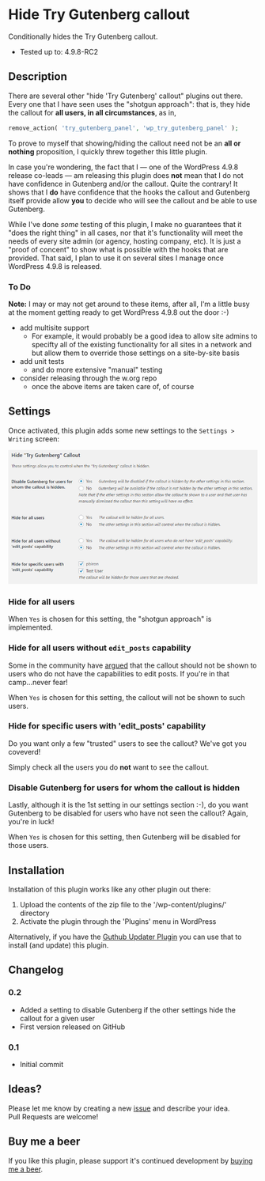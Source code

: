 # Hide Try Gutenberg callout
Conditionally hides the Try Gutenberg callout.

* Tested up to: 4.9.8-RC2

## Description

There are several other "hide 'Try Gutenberg' callout" plugins out there.  Every one that I have seen
uses the "shotgun approach": that is, they hide the callout for **all users, in all circumstances**, as in,

```PHP
remove_action( 'try_gutenberg_panel', 'wp_try_gutenberg_panel' );
```

To prove to myself that showing/hiding the callout need not be an **all or nothing** proposition,
I quickly threw together this little plugin.

In case you're wondering, the fact that I &mdash; one of the WordPress 4.9.8 release co-leads &mdash; am releasing this
plugin does **not** mean that I do not have confidence in Gutenberg and/or the callout.  Quite the contrary!
It shows that I **do** have confidence that the hooks the callout and Gutenberg itself provide allow
**you** to decide who will see the callout and be able to use Gutenberg.

While I've done *some* testing of this plugin, I make no guarantees that it "does the right thing" in all
cases, nor that it's functionality will meet the needs of every site admin (or agency, hosting company, etc).  It is
just a "proof of concent" to show what is possible with the hooks that are provided.  That said, I plan
to use it on several sites I manage once WordPress 4.9.8 is released.

### To Do

**Note:** I may or may not get around to these items, after all, I'm a little busy at the moment getting
ready to get WordPress 4.9.8 out the door :-)

* add multisite support
    * For example, it would probably be a good idea to allow site admins to specifty all of the existing functionality for all sites in a network and but allow them to override those settings on a site-by-site basis 
* add unit tests
    * and do more extensive "manual" testing
* consider releasing through the w.org repo
    * once the above items are taken care of, of course
    
## Settings

Once activated, this plugin adds some new settings to the `Settings > Writing` screen:

![Settings](assets/images/screenshot-1.png?raw=true "Settings")

### Hide for all users

When `Yes` is chosen  for this setting, the "shotgun approach" is implemented.

### Hide for all users without `edit_posts` capability

Some in the community have [argued](https://core.trac.wordpress.org/ticket/41316#comment:182)
that the callout should not be shown to users who do not have the capabilities to edit posts.  If you're in
that camp...never fear!

When `Yes` is chosen for this setting, the callout will not be shown to such users.

### Hide for specific users with 'edit_posts' capability

Do you want only a few "trusted" users to see the callout?  We've got you coveverd!

Simply check all the users you do **not** want to see the callout.

### Disable Gutenberg for users for whom the callout is hidden

Lastly, although it is the 1st setting in our settings section :-), do you want Gutenberg to
be disabled for users who have not seen the callout?  Again, you're in luck!

When `Yes` is chosen for this setting, then Gutenberg will be disabled for those users.
 
## Installation

Installation of this plugin works like any other plugin out there:

1. Upload the contents of the zip file to the '/wp-content/plugins/' directory
2. Activate the plugin through the 'Plugins' menu in WordPress

Alternatively, if you have the [Guthub Updater Plugin](https://github.com/afragen/github-updater) you can
use that to install (and update) this plugin.

## Changelog

### 0.2

* Added a setting to disable Gutenberg if the other settings hide the callout for a given user
* First version released on GitHub

### 0.1

* Initial commit

## Ideas?
Please let me know by creating a new [issue](https://github.com/pbiron/hide-try-gutenberg-callout/issues/new) and describe your idea.  
Pull Requests are welcome!

## Buy me a beer

If you like this plugin, please support it's continued development by [buying me a beer](https://www.paypal.com/cgi-bin/webscr?cmd=_s-xclick&hosted_button_id=Z6D97FA595WSU).
